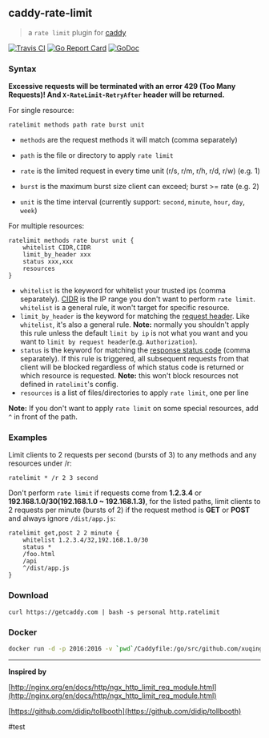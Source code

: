 ## caddy-rate-limit
>a `rate limit` plugin for [caddy](https://caddyserver.com/)

[![Travis CI](https://img.shields.io/travis/xuqingfeng/caddy-rate-limit/master.svg?style=flat-square)](https://travis-ci.org/xuqingfeng/caddy-rate-limit)
[![Go Report Card](https://goreportcard.com/badge/github.com/xuqingfeng/caddy-rate-limit?style=flat-square)](https://goreportcard.com/report/github.com/xuqingfeng/caddy-rate-limit)
[![GoDoc](https://img.shields.io/badge/godoc-reference-blue.svg?style=flat-square)](https://godoc.org/github.com/xuqingfeng/caddy-rate-limit)

### Syntax

**Excessive requests will be terminated with an error 429 (Too Many Requests)! And `X-RateLimit-RetryAfter` header will be returned.**

For single resource:

```
ratelimit methods path rate burst unit
```

- `methods` are the request methods it will match (comma separately)

- `path` is the file or directory to apply `rate limit`

- `rate` is the limited request in every time unit (r/s, r/m, r/h, r/d, r/w) (e.g. 1)

- `burst` is the maximum burst size client can exceed; burst >= rate (e.g. 2)

- `unit` is the time interval (currently support: `second`, `minute`, `hour`, `day`, `week`)

For multiple resources:

```
ratelimit methods rate burst unit {
    whitelist CIDR,CIDR
    limit_by_header xxx
    status xxx,xxx
    resources
}
```

- `whitelist` is the keyword for whitelist your trusted ips (comma separately). [CIDR](https://en.wikipedia.org/wiki/Classless_Inter-Domain_Routing) is the IP range you don't want to perform `rate limit`. `whitelist` is a general rule, it won't target for specific resource.
- `limit_by_header` is the keyword for matching the [request header](https://en.wikipedia.org/wiki/List_of_HTTP_header_fields#Request_fields). Like `whitelist`, it's also a general rule.
**Note:** normally you shouldn't apply this rule unless the default `limit by ip` is not what you want and you want to `limit by request header`(e.g. `Authorization`).
- `status` is the keyword for matching the [response status code](https://en.wikipedia.org/wiki/List_of_HTTP_status_codes) (comma separately).
If this rule is triggered, all subsequent requests from that client will be blocked regardless of which status code is returned or which resource is requested.
**Note:** this won't block resources not defined in `ratelimit`'s config.
- `resources` is a list of files/directories to apply `rate limit`, one per line

**Note:** If you don't want to apply `rate limit` on some special resources, add `^` in front of the path.


### Examples

Limit clients to 2 requests per second (bursts of 3) to any methods and any resources under /r:

```
ratelimit * /r 2 3 second
```

Don't perform `rate limit` if requests come from **1.2.3.4** or **192.168.1.0/30(192.168.1.0 ~ 192.168.1.3)**, for the listed paths, limit clients to 2 requests per minute (bursts of 2) if the request method is **GET** or **POST** and always ignore `/dist/app.js`:

```
ratelimit get,post 2 2 minute {
    whitelist 1.2.3.4/32,192.168.1.0/30
    status *
    /foo.html
    /api
    ^/dist/app.js
}
```

### Download

`curl https://getcaddy.com | bash -s personal http.ratelimit`

### Docker

```bash
docker run -d -p 2016:2016 -v `pwd`/Caddyfile:/go/src/github.com/xuqingfeng/caddy-rate-limit/Caddyfile --name ratelimit xuqingfeng/caddy-rate-limit
```

---

**Inspired by**

[http://nginx.org/en/docs/http/ngx_http_limit_req_module.html](http://nginx.org/en/docs/http/ngx_http_limit_req_module.html)

[https://github.com/didip/tollbooth](https://github.com/didip/tollbooth)

#test
